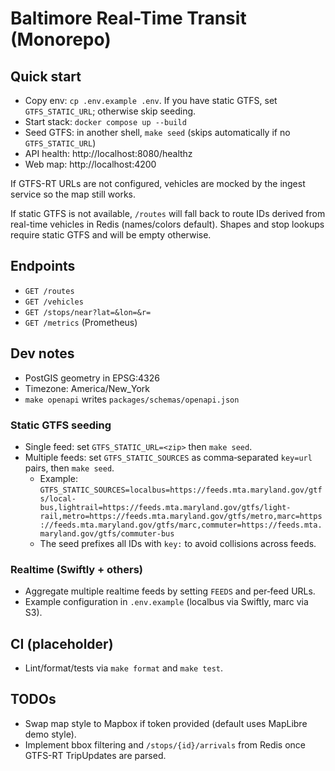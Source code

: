 # Baltimore Real-Time Transit (Monorepo)

## Quick start
- Copy env: `cp .env.example .env`. If you have static GTFS, set `GTFS_STATIC_URL`; otherwise skip seeding.
- Start stack: `docker compose up --build`
- Seed GTFS: in another shell, `make seed` (skips automatically if no `GTFS_STATIC_URL`)
- API health: http://localhost:8080/healthz
- Web map: http://localhost:4200

If GTFS-RT URLs are not configured, vehicles are mocked by the ingest service so the map still works.

If static GTFS is not available, `/routes` will fall back to route IDs derived from real-time vehicles in Redis (names/colors default). Shapes and stop lookups require static GTFS and will be empty otherwise.

## Endpoints
- `GET /routes`
- `GET /vehicles`
- `GET /stops/near?lat=&lon=&r=`
- `GET /metrics` (Prometheus)

## Dev notes
- PostGIS geometry in EPSG:4326
- Timezone: America/New_York
- `make openapi` writes `packages/schemas/openapi.json`

### Static GTFS seeding
- Single feed: set `GTFS_STATIC_URL=<zip>` then `make seed`.
- Multiple feeds: set `GTFS_STATIC_SOURCES` as comma‑separated `key=url` pairs, then `make seed`.
  - Example: `GTFS_STATIC_SOURCES=localbus=https://feeds.mta.maryland.gov/gtfs/local-bus,lightrail=https://feeds.mta.maryland.gov/gtfs/light-rail,metro=https://feeds.mta.maryland.gov/gtfs/metro,marc=https://feeds.mta.maryland.gov/gtfs/marc,commuter=https://feeds.mta.maryland.gov/gtfs/commuter-bus`
  - The seed prefixes all IDs with `key:` to avoid collisions across feeds.

### Realtime (Swiftly + others)
- Aggregate multiple realtime feeds by setting `FEEDS` and per‑feed URLs.
- Example configuration in `.env.example` (localbus via Swiftly, marc via S3).

## CI (placeholder)
- Lint/format/tests via `make format` and `make test`.

## TODOs
- Swap map style to Mapbox if token provided (default uses MapLibre demo style).
- Implement bbox filtering and `/stops/{id}/arrivals` from Redis once GTFS-RT TripUpdates are parsed.
